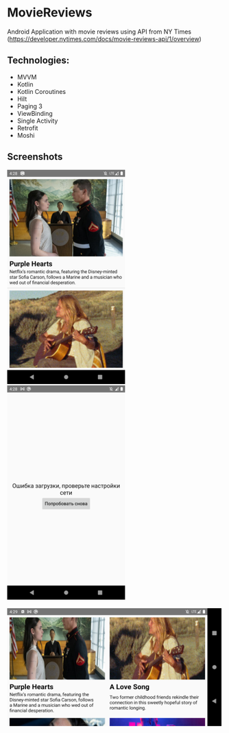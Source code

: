 # MovieReviews
Android Application with movie reviews using API from NY Times (https://developer.nytimes.com/docs/movie-reviews-api/1/overview)

## Technologies:

- MVVM
- Kotlin
- Kotlin Coroutines
- Hilt
- Paging 3
- ViewBinding
- Single Activity
- Retrofit
- Moshi

## Screenshots

<img alt="MainScreenWithInternetPortraitMobile" src="https://github.com/5cr1p7/MovieReviews/blob/master/MainScreenWithInternetPortraitMobile.png" width="275" height="500"/>&nbsp; &nbsp; &nbsp; &nbsp; &nbsp;<img alt="MainScreenWithoutInternet" src="https://github.com/5cr1p7/MovieReviews/blob/master//MainScreenWithoutInternet.png" width="275" height="500"/>
<br/><br/><img alt="MainScreenWithInternetLandscapeMobile" src="https://github.com/5cr1p7/MovieReviews/blob/master/MainScreenWithInternetLandscapeMobile.png" width="500" height="275"/>
<br/><br/>

